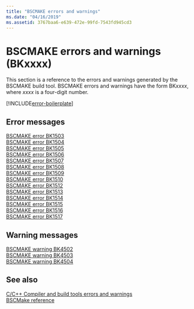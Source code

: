 ```yaml
---
title: "BSCMAKE errors and warnings"
ms.date: "04/16/2019"
ms.assetid: 3767baa6-e639-472e-99fd-7543fd945cd3
---
```

# BSCMAKE errors and warnings (BKxxxx)

This section is a reference to the errors and warnings generated by the BSCMAKE build tool. BSCMAKE errors and warnings have the form BK*xxxx*, where *xxxx* is a four-digit number.

[!INCLUDE[error-boilerplate](../../error-messages/includes/error-boilerplate.md)]

## Error messages

[BSCMAKE error BK1503](bscmake-error-bk1503.md) \
[BSCMAKE error BK1504](bscmake-error-bk1504.md) \
[BSCMAKE error BK1505](bscmake-error-bk1505.md) \
[BSCMAKE error BK1506](bscmake-error-bk1506.md) \
[BSCMAKE error BK1507](bscmake-error-bk1507.md) \
[BSCMAKE error BK1508](bscmake-error-bk1508.md) \
[BSCMAKE error BK1509](bscmake-error-bk1509.md) \
[BSCMAKE error BK1510](bscmake-error-bk1510.md) \
[BSCMAKE error BK1512](bscmake-error-bk1512.md) \
[BSCMAKE error BK1513](bscmake-error-bk1513.md) \
[BSCMAKE error BK1514](bscmake-error-bk1514.md) \
[BSCMAKE error BK1515](bscmake-error-bk1515.md) \
[BSCMAKE error BK1516](bscmake-error-bk1516.md) \
[BSCMAKE error BK1517](bscmake-error-bk1517.md)

## Warning messages

[BSCMAKE warning BK4502](bscmake-warning-bk4502.md) \
[BSCMAKE warning BK4503](bscmake-warning-bk4503.md) \
[BSCMAKE warning BK4504](bscmake-warning-bk4504.md)

## See also

[C/C++ Compiler and build tools errors and warnings](../compiler-errors-1/c-cpp-build-errors.md) \
[BSCMake reference](../../build/reference/bscmake-reference.md)
